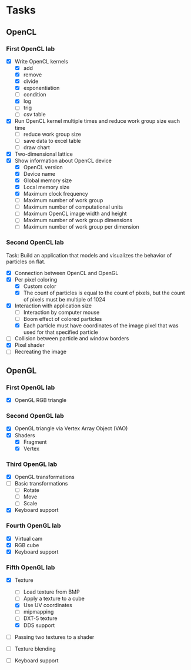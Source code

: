 # Tasks
## OpenCL
### First OpenCL lab
- [x] Write OpenCL kernels
    - [x] add
    - [x] remove
    - [x] divide
    - [x] exponentiation
    - [ ] condition
    - [x] log
    - [ ] trig
    - [ ] csv table
- [x] Run OpenCL kernel multiple times and reduce work group size each time
    - [ ] reduce work group size
    - [ ] save data to excel table
    - [ ] draw chart
- [x] Two-dimensional lattice
- [x] Show information about OpenCL device
    - [x] OpenCL version
    - [x] Device name
    - [x] Global memory size
    - [x] Local memory size
    - [x] Maximum clock frequency
    - [ ] Maximum number of work group
    - [ ] Maximum number of computational units
    - [ ] Maximum OpenCL image width and height
    - [ ] Maximum number of work group dimensions
    - [ ] Maximum number of work group per dimension

### Second OpenCL lab
Task: Build an application that models and visualizes the behavior of particles on flat.

- [x] Connection between OpenCL and OpenGL
- [x] Per pixel coloring
    - [x] Custom color
    - [x] The count of particles is equal to the count of pixels, but the count of pixels must be multiple of 1024
- [x] Interaction with application size
    - [ ] Interaction by computer mouse
    - [ ] Boom effect of colored particles
    - [x] Each particle must have coordinates of the image pixel that was used for that specified particle
- [ ] Collision between particle and window borders
- [x] Pixel shader
- [ ] Recreating the image

## OpenGL
### First OpenGL lab
- [x] OpenGL RGB triangle

### Second OpenGL lab
- [x] OpenGL triangle via Vertex Array Object (VAO)
- [x] Shaders
    - [x] Fragment
    - [x] Vertex

### Third OpenGL lab
- [x] OpenGL transformations
- [ ] Basic transformations
    - [ ] Rotate
    - [ ] Move
    - [ ] Scale
- [x] Keyboard support

### Fourth OpenGL lab
- [x] Virtual cam
- [x] RGB cube
- [x] Keyboard support

### Fifth OpenGL lab
- [x] Texture
    - [ ] Load texture from BMP
    - [ ] Apply a texture to a cube
    - [x] Use UV coordinates
    - [ ] mipmapping
    - [ ] DXT-5 texture
    - [x] DDS support
- [ ] Passing two textures to a shader
- [ ] Texture blending
- [ ] Keyboard support

